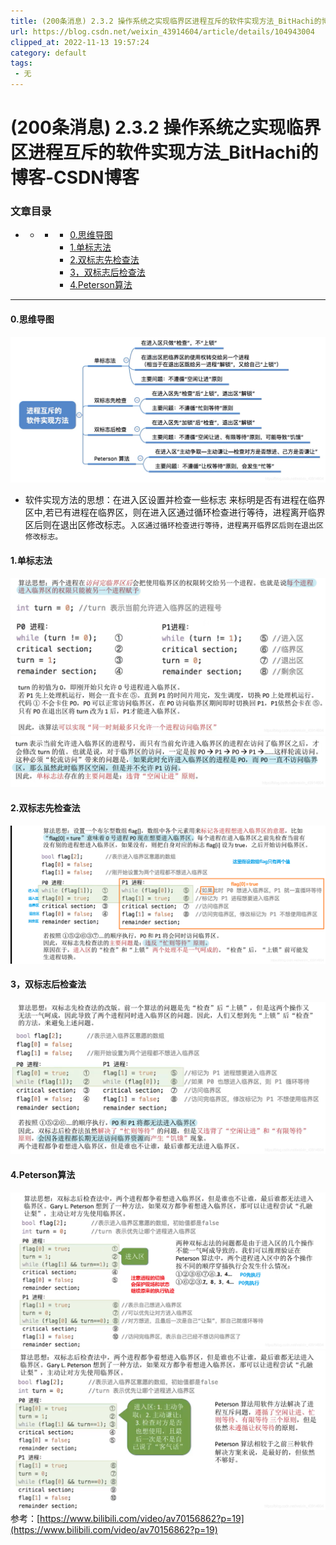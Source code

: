```yaml
---
title: (200条消息) 2.3.2 操作系统之实现临界区进程互斥的软件实现方法_BitHachi的博客-CSDN博客
url: https://blog.csdn.net/weixin_43914604/article/details/104943004
clipped_at: 2022-11-13 19:57:24
category: default
tags: 
 - 无
---
```



# (200条消息) 2.3.2 操作系统之实现临界区进程互斥的软件实现方法_BitHachi的博客-CSDN博客

### 文章目录

*   *   *   *   [0.思维导图](#0_3)
            *   [1.单标志法](#1_8)
            *   [2.双标志先检查法](#2_12)
            *   [3，双标志后检查法](#3_14)
            *   [4.Peterson算法](#4Peterson_16)

* * *

#### 0.思维导图

![在这里插入图片描述](assets/1668340644-52f8755dfd0a415e7f2c12bdd272589d.png)

*   软件实现方法的思想：在进入区设置并检查一些标志 来标明是否有进程在临界区中,若已有进程在临界区，则在进入区通过循环检查进行等待，进程离开临界区后则在退出区修改标志。`入区通过循环检查进行等待，进程离开临界区后则在退出区修改标志。`

#### 1.单标志法

![在这里插入图片描述](assets/1668340644-67164ba2874147959a5d8c8f090ea53d.png)  
![在这里插入图片描述](assets/1668340644-44ef61ad15a246304e7efb4ae40e6be8.png)

#### 2.双标志先检查法

![在这里插入图片描述](assets/1668340644-d79aa05dfb0229ff30f56ced130154c9.png)

#### 3，双标志后检查法

![在这里插入图片描述](assets/1668340644-87ca8de55489d7e6145a7fbc95e3187d.png)

#### 4.Peterson算法

![在这里插入图片描述](assets/1668340644-f2394bc57abed9ec287961ab0e45506a.png)  
![在这里插入图片描述](assets/1668340644-57bc68a71ab0025e56e44ee65f71f2f7.png)  
参考：[https://www.bilibili.com/video/av70156862?p=19](https://www.bilibili.com/video/av70156862?p=19)